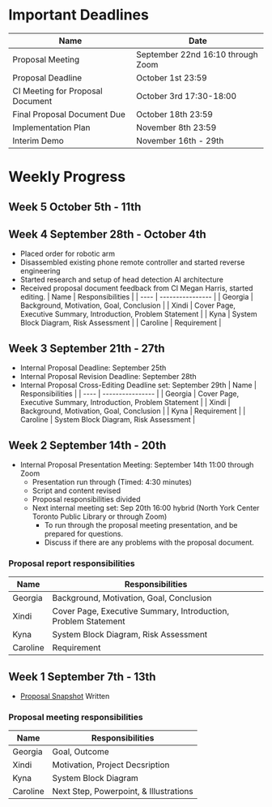 # Important Deadlines
| Name             | Date                              |
| ---------------- | --------------------------------- |
| Proposal Meeting | September 22nd 16:10 through Zoom |
| Proposal Deadline | October 1st 23:59 |
| CI Meeting for Proposal Document | October 3rd 17:30-18:00 |
| Final Proposal Document Due | October 18th 23:59 |
| Implementation Plan | November 8th 23:59 |
| Interim Demo | November 16th - 29th |

# Weekly Progress
## Week 5 October 5th - 11th

## Week 4 September 28th - October 4th
- Placed order for robotic arm
- Disassembled existing phone remote controller and started reverse engineering
- Started research and setup of head detection AI architecture
- Received proposal document feedback from CI Megan Harris, started editing.
| Name | Responsibilities |
| ---- | ---------------- |
| Georgia | Background, Motivation, Goal, Conclusion |
| Xindi | Cover Page, Executive Summary, Introduction, Problem Statement |
| Kyna | System Block Diagram, Risk Assessment |
| Caroline | Requirement |

## Week 3 September 21th - 27th
- Internal Proposal Deadline: September 25th
- Internal Proposal Revision Deadline: September 28th
- Internal Proposal Cross-Editing Deadline set: September 29th
| Name | Responsibilities |
| ---- | ---------------- |
| Georgia | Cover Page, Executive Summary, Introduction, Problem Statement |
| Xindi | Background, Motivation, Goal, Conclusion |
| Kyna | Requirement |
| Caroline | System Block Diagram, Risk Assessment |

## Week 2 September 14th - 20th
- Internal Proposal Presentation Meeting: September 14th 11:00 through Zoom
    - Presentation run through (Timed: 4:30 minutes)
    - Script and content revised
    - Proposal responsibilities divided
    - Next internal meeting set: Sep 20th 16:00 hybrid (North York Center Toronto Public Library or through Zoom)
        - To run through the proposal meeting presentation, and be prepared for questions.
        - Discuss if there are any problems with the proposal document.
### Proposal report responsibilities
| Name | Responsibilities |
| ---- | ---------------- |
| Georgia | Background, Motivation, Goal, Conclusion |
| Xindi | Cover Page, Executive Summary, Introduction, Problem Statement |
| Kyna | System Block Diagram, Risk Assessment |
| Caroline | Requirement |

## Week 1 September 7th - 13th
- [Proposal Snapshot](Reports/ECE496_Team2025143_Project%20Snapshot.pdf) Written 
### Proposal meeting responsibilities
| Name | Responsibilities |
| ---- | ---------------- |
| Georgia | Goal, Outcome |
| Xindi | Motivation, Project Decsription |
| Kyna | System Block Diagram |
| Caroline | Next Step, Powerpoint, & Illustrations |
